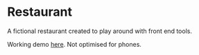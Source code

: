 # Restaurant
A fictional restaurant created to play around with front end tools.

Working demo [here](https://sergiosja.github.io/Restaurant/). Not optimised for phones.
